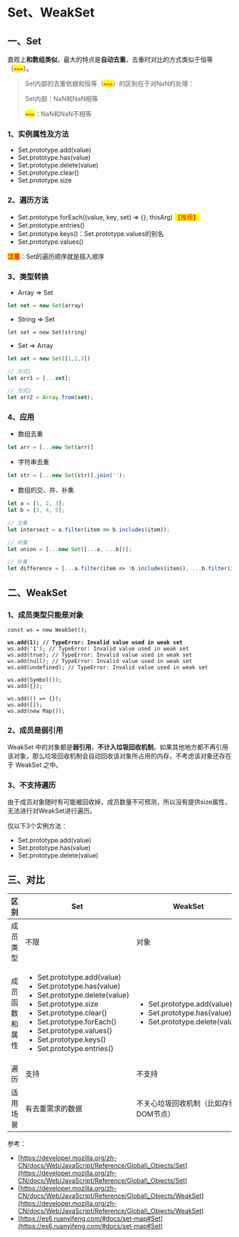 # Set、WeakSet

## 一、Set

直观上**和数组类似**，最大的特点是**自动去重**，去重时对比的方式类似于恒等（<mark style="color:red;">`===`</mark>）。

> Set内部的去重依据和恒等（<mark style="color:red;">`===`</mark>）的区别在于对NaN的处理：
>
> Set内部：NaN和NaN相等
>
> <mark style="color:red;">`===`</mark>：NaN和NaN不相等

### 1、实例属性及方法

* Set.prototype.add(value)
* Set.prototype.has(value)
* Set.prototype.delete(value)
* Set.prototype.clear()
* Set.prototype.size

### 2、遍历方法

* Set.prototype.forEach((value, key, set) => {}, thisArg) <mark style="color:red;">【推荐】</mark>
* Set.prototype.entries()
* Set.prototype.keys()：Set.prototype.values的别名
* Set.prototype.values()

<mark style="color:red;">**注意**</mark>：Set的遍历顺序就是插入顺序

### 3、类型转换

* Array => Set

```javascript
let set = new Set(array)
```

* String => Set

```
let set = new Set(string)
```

* Set => Array

```javascript
let set = new Set([1,2,3])

// 方式1
let arr1 = [...set];

// 方式2
let arr2 = Array.from(set);
```

### 4、应用

* 数组去重

```javascript
let arr = [...new Set(arr)]
```

* 字符串去重

```javascript
let str = [...new Set(str)].join('');
```

* 数组的交、并、补集

```javascript
let a = [1, 2, 3];
let b = [3, 4, 5];

// 交集
let intersect = a.filter(item => b.includes(item));

// 并集
let union = [...new Set([...a, ...b])];

// 补集
let difference = [...a.filter(item => !b.includes(item)), ...b.filter(item => !a.includes(item))]
```

## 二、WeakSet

### 1、成员类型只能是对象

<pre class="language-javascript"><code class="lang-javascript">const ws = new WeakSet();
<strong>
</strong><strong>ws.add(1); // TypeError: Invalid value used in weak set
</strong>ws.add('1'); // TypeError: Invalid value used in weak set
ws.add(true); // TypeError: Invalid value used in weak set
ws.add(null); // TypeError: Invalid value used in weak set
ws.add(undefined); // TypeError: Invalid value used in weak set

ws.add(Symbol());
ws.add({});

ws.add(() => {});
ws.add([]);
ws.add(new Map());
</code></pre>

### 2、成员是弱引用

WeakSet 中的对象都是**弱引用**，**不计入垃圾回收机制**，如果其他地方都不再引用该对象，那么垃圾回收机制会自动回收该对象所占用的内存，不考虑该对象还存在于 WeakSet 之中。

### 3、不支持遍历

由于成员对象随时有可能被回收掉，成员数量不可预测，所以没有提供size属性，无法进行对WeakSet进行遍历。

仅以下3个实例方法：

* Set.prototype.add(value)
* Set.prototype.has(value)
* Set.prototype.delete(value)

## 三、对比

| 区别      | Set                                                                                                                                                                                                                                                                                                  | WeakSet                                                                                                         |
| ------- | ---------------------------------------------------------------------------------------------------------------------------------------------------------------------------------------------------------------------------------------------------------------------------------------------------- | --------------------------------------------------------------------------------------------------------------- |
| 成员类型    | 不限                                                                                                                                                                                                                                                                                                   | 对象                                                                                                              |
| 成员函数和属性 | <ul><li>Set.prototype.add(value)</li><li>Set.prototype.has(value)</li><li>Set.prototype.delete(value)</li><li>Set.prototype.size</li><li>Set.prototype.clear()</li><li>Set.prototype.forEach()</li><li>Set.prototype.values()</li><li>Set.prototype.keys()</li><li>Set.prototype.entries()</li></ul> | <ul><li>Set.prototype.add(value)</li><li>Set.prototype.has(value)</li><li>Set.prototype.delete(value)</li></ul> |
| 遍历      | 支持                                                                                                                                                                                                                                                                                                   | 不支持                                                                                                             |
| 适用场景    | 有去重需求的数据                                                                                                                                                                                                                                                                                             | 不关心垃圾回收机制（比如存储DOM节点）                                                                                            |



参考：

* [https://developer.mozilla.org/zh-CN/docs/Web/JavaScript/Reference/Global\_Objects/Set](https://developer.mozilla.org/zh-CN/docs/Web/JavaScript/Reference/Global\_Objects/Set)
* [https://developer.mozilla.org/zh-CN/docs/Web/JavaScript/Reference/Global\_Objects/WeakSet](https://developer.mozilla.org/zh-CN/docs/Web/JavaScript/Reference/Global\_Objects/WeakSet)
* [https://es6.ruanyifeng.com/#docs/set-map#Set](https://es6.ruanyifeng.com/#docs/set-map#Set)
